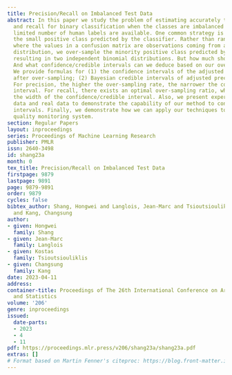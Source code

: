 ```yaml
---
title: Precision/Recall on Imbalanced Test Data
abstract: In this paper we study the problem of estimating accurately the precision
  and recall for binary classification when the classes are imbalanced and only a
  limited number of human labels are available. One common strategy is to over-sample
  the small positive class predicted by the classifier. Rather than random sampling
  where the values in a confusion matrix are observations coming from a multinomial
  distribution, we over-sample the minority positive class predicted by the classifier,
  resulting in two independent binomial distributions. But how much should we over-sample?
  And what confidence/credible intervals can we deduce based on our over-sampling?
  We provide formulas for (1) the confidence intervals of the adjusted precision/recall
  after over-sampling; (2) Bayesian credible intervals of adjusted precision/recall.
  For precision, the higher the over-sampling rate, the narrower the confidence/credible
  interval. For recall, there exists an optimal over-sampling ratio, which minimizes
  the width of the confidence/credible interval. Also, we present experiments on synthetic
  data and real data to demonstrate the capability of our method to construct accurate
  intervals. Finally, we demonstrate how we can apply our techniques to Yahoo mail’s
  quality monitoring system.
section: Regular Papers
layout: inproceedings
series: Proceedings of Machine Learning Research
publisher: PMLR
issn: 2640-3498
id: shang23a
month: 0
tex_title: Precision/Recall on Imbalanced Test Data
firstpage: 9879
lastpage: 9891
page: 9879-9891
order: 9879
cycles: false
bibtex_author: Shang, Hongwei and Langlois, Jean-Marc and Tsioutsiouliklis, Kostas
  and Kang, Changsung
author:
- given: Hongwei
  family: Shang
- given: Jean-Marc
  family: Langlois
- given: Kostas
  family: Tsioutsiouliklis
- given: Changsung
  family: Kang
date: 2023-04-11
address:
container-title: Proceedings of The 26th International Conference on Artificial Intelligence
  and Statistics
volume: '206'
genre: inproceedings
issued:
  date-parts:
  - 2023
  - 4
  - 11
pdf: https://proceedings.mlr.press/v206/shang23a/shang23a.pdf
extras: []
# Format based on Martin Fenner's citeproc: https://blog.front-matter.io/posts/citeproc-yaml-for-bibliographies/
---
```

